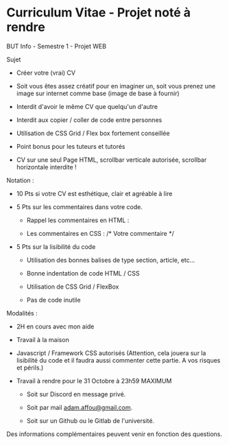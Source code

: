 # Curriculum Vitae - Projet noté à rendre
BUT Info - Semestre 1 - Projet WEB

Sujet

- Créer votre (vrai) CV

- Soit vous êtes assez créatif pour en imaginer un, soit vous prenez une image sur internet comme base (image de base à fournir)

- Interdit d'avoir le même CV que quelqu'un d'autre

- Interdit aux copier / coller de code entre personnes

- Utilisation de CSS Grid / Flex box fortement conseillée

- Point bonus pour les tuteurs et tutorés 

- CV sur une seul Page HTML, scrollbar verticale autorisée, scrollbar horizontale interdite !

Notation : 

- 10 Pts si votre CV est esthétique, clair et agréable à lire

- 5 Pts sur les commentaires dans votre code. 

    - Rappel les commentaires en HTML : <!-- Votre commentaire -->
    
    - Les commentaires en CSS : /* Votre commentaire */
    
- 5 Pts sur la lisibilité du code

    - Utilisation des bonnes balises de type section, article, etc...
    
    - Bonne indentation de code HTML / CSS
    
    - Utilisation de CSS Grid / FlexBox
    
    - Pas de code inutile
    
Modalités :

- 2H en cours avec mon aide

- Travail à la maison

- Javascript / Framework CSS autorisés (Attention, cela jouera sur la lisibilité du code et il faudra aussi commenter cette partie. A vos risques et périls.)

- Travail à rendre pour le 31 Octobre à 23h59 MAXIMUM

    - Soit sur Discord en message privé.
    
    - Soit par mail adam.affou@gmail.com.
    
    - Soit sur un Github ou le Gitlab de l'université.

Des informations complémentaires peuvent venir en fonction des questions.
